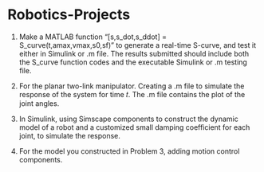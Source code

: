 # Robotics-Projects

1. Make a MATLAB function “[s,s_dot,s_ddot] = S_curve(t,amax,vmax,s0,sf)” to generate a
real-time S-curve, and test it either in Simulink or .m file. The results submitted should
include both the S_curve function codes and the executable Simulink or .m testing file.

2. For the planar two-link manipulator. Creating a .m file to simulate the response of the
system for time 𝑡. The .m file contains the plot of the joint angles.

3. In Simulink, using Simscape components to construct the dynamic model of a robot and a 
customized small damping coefficient for each joint, to simulate the response.

4. For the model you constructed in Problem 3, adding motion control components.
